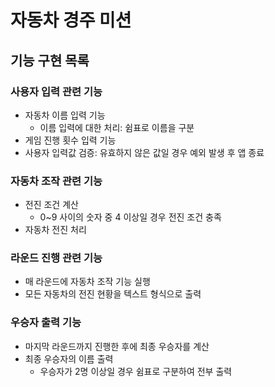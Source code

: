 # 자동차 경주 미션

## 기능 구현 목록

### 사용자 입력 관련 기능

- 자동차 이름 입력 기능
  - 이름 입력에 대한 처리: 쉼표로 이름을 구분
- 게임 진행 횟수 입력 기능
- 사용자 입력값 검증: 유효하지 않은 값일 경우 예외 발생 후 앱 종료

### 자동차 조작 관련 기능

- 전진 조건 계산
  - 0~9 사이의 숫자 중 4 이상일 경우 전진 조건 충족
- 자동차 전진 처리

### 라운드 진행 관련 기능

- 매 라운드에 자동차 조작 기능 실행
- 모든 자동차의 전진 현황을 텍스트 형식으로 출력

### 우승자 출력 기능

- 마지막 라운드까지 진행한 후에 최종 우승자를 계산
- 최종 우승자의 이름 출력
  - 우승자가 2명 이상일 경우 쉼표로 구분하여 전부 출력